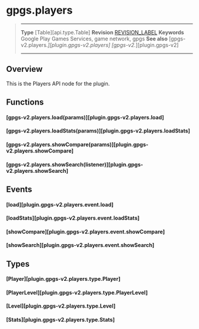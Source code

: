 # gpgs.players

> --------------------- ------------------------------------------------------------------------------------------
> __Type__              [Table][api.type.Table]
> __Revision__          [REVISION_LABEL](REVISION_URL)
> __Keywords__          Google Play Games Services, game network, gpgs
> __See also__          [gpgs-v2.players.*][plugin.gpgs-v2.players]
>                       [gpgs-v2.*][plugin.gpgs-v2]
> --------------------- ------------------------------------------------------------------------------------------

## Overview

This is the Players API node for the plugin.

## Functions

#### [gpgs-v2.players.load(params)][plugin.gpgs-v2.players.load]

#### [gpgs-v2.players.loadStats(params)][plugin.gpgs-v2.players.loadStats]

#### [gpgs-v2.players.showCompare(params)][plugin.gpgs-v2.players.showCompare]

#### [gpgs-v2.players.showSearch(listener)][plugin.gpgs-v2.players.showSearch]

## Events

#### [load][plugin.gpgs-v2.players.event.load]

#### [loadStats][plugin.gpgs-v2.players.event.loadStats]

#### [showCompare][plugin.gpgs-v2.players.event.showCompare]

#### [showSearch][plugin.gpgs-v2.players.event.showSearch]

## Types

#### [Player][plugin.gpgs-v2.players.type.Player]

#### [PlayerLevel][plugin.gpgs-v2.players.type.PlayerLevel]

#### [Level][plugin.gpgs-v2.players.type.Level]

#### [Stats][plugin.gpgs-v2.players.type.Stats]